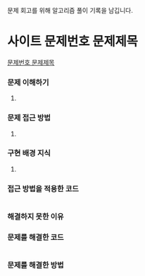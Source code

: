 문제 회고를 위해 알고리즘 풀이 기록을 남깁니다.

# 사이트 문제번호 문제제목
[문제번호 문제제목](https://www.acmicpc.net/problem/1929)

### 문제 이해하기
1. 
 
 
### 문제 접근 방법
1. 


### 구현 배경 지식
1.


### 접근 방법을 적용한 코드
```java

```

### 해결하지 못한 이유


### 문제를 해결한 코드
```java

```

### 문제를 해결한 방법
